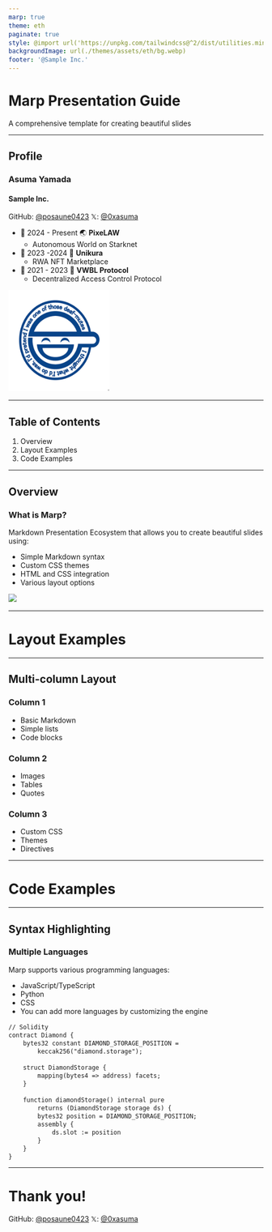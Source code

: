 ```yaml
---
marp: true
theme: eth
paginate: true
style: @import url('https://unpkg.com/tailwindcss@^2/dist/utilities.min.css');
backgroundImage: url(./themes/assets/eth/bg.webp)
footer: '@Sample Inc.'
---
```


# Marp Presentation Guide

A comprehensive template for creating beautiful slides

---

## Profile

<div class="grid grid-cols-2 gap-4">
<div>

### Asuma Yamada

#### Sample Inc.

<div class="text-sm">

GitHub: [@posaune0423](https://github.com/posaune0423)
𝕏: [@0xasuma](https://x.com/0xasuma)

</div>

<div class="text-sm mt-14">

- 📆 2024 - Present 🌏 **PixeLAW**
  - Autonomous World on Starknet
- 📆 2023 -2024 💎 **Unikura**
  - RWA NFT Marketplace
- 📆 2021 - 2023 👀 **VWBL Protocol**
  - Decentralized Access Control Protocol

</div>
</div>

<div class="flex justify-center items-center">
<img src="./images/laghing-man.jpg" width="200" height="200" class="rounded-full" />
</div>
</div>

---

## Table of Contents

1. Overview
2. Layout Examples
3. Code Examples

---

<!-- _class: title -->

## Overview

<div class="grid grid-cols-2 gap-4">
<div>

### What is Marp?

Markdown Presentation Ecosystem that allows you to create beautiful slides using:

- Simple Markdown syntax
- Custom CSS themes
- HTML and CSS integration
- Various layout options

</div>

<div class="flex justify-center items-center">
<img src="https://encrypted-tbn0.gstatic.com/images?q=tbn:ANd9GcTKokeVcAuyCSayNArOvGODdH38xlLWkDGBMg&s"  class="rounded-lg shadow-lg" />
</div>
</div>

---

<!-- header: '' -->

# Layout Examples

---

<!-- header: Layout Examples -->

## Multi-column Layout

<div class="grid grid-cols-3 gap-4">
<div class="bg-blue-400 p-4 rounded-lg">

### Column 1

- Basic Markdown
- Simple lists
- Code blocks

</div>
<div class="bg-green-400 p-4 rounded-lg">

### Column 2

- Images
- Tables
- Quotes

</div>
<div class="bg-yellow-400 p-4 rounded-lg">

### Column 3

- Custom CSS
- Themes
- Directives

</div>
</div>

---

<!-- header: '' -->

# Code Examples

---

<!-- header: Code Examples -->

## Syntax Highlighting

<div class="grid grid-cols-2 gap-4">
<div>

### Multiple Languages

Marp supports various programming languages:

- JavaScript/TypeScript
- Python
- CSS
- You can add more languages by customizing the engine

</div>
<div class="code-block">

```solidity
// Solidity
contract Diamond {
    bytes32 constant DIAMOND_STORAGE_POSITION =
        keccak256("diamond.storage");

    struct DiamondStorage {
        mapping(bytes4 => address) facets;
    }

    function diamondStorage() internal pure
        returns (DiamondStorage storage ds) {
        bytes32 position = DIAMOND_STORAGE_POSITION;
        assembly {
            ds.slot := position
        }
    }
}
```

</div>
</div>

---

<!-- header: '' -->

<div class="text-center px-32">

# Thank you!

GitHub: [@posaune0423](https://github.com/posaune0423)
𝕏: [@0xasuma](https://x.com/0xasuma)

</div>
